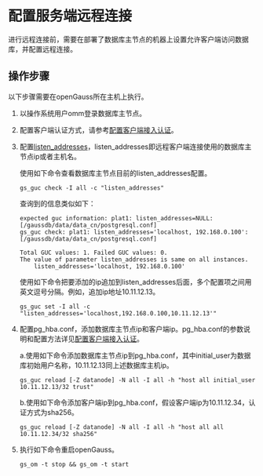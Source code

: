 # 配置服务端远程连接<a name="ZH-CN_TOPIC_0242370177"></a>

进行远程连接前，需要在部署了数据库主节点的机器上设置允许客户端访问数据库，并配置远程连接。

## 操作步骤<a name="zh-cn_topic_0237120291_zh-cn_topic_0059778856_sa769b5cf486f45fe92aa0397f870561e"></a>

以下步骤需要在openGauss所在主机上执行。

1. 以操作系统用户omm登录数据库主节点。

2. 配置客户端认证方式，请参考[配置客户端接入认证](../Administration/配置客户端接入认证.md)。

3. 配置[listen\_addresses](../DataBaseReference/连接设置.md#zh-cn_topic_0283136886_zh-cn_topic_0237124695_zh-cn_topic_0059777636_sed0adde99a3f47669f5d4ab557b36b35)，listen\_addresses即远程客户端连接使用的数据库主节点ip或者主机名。

   使用如下命令查看数据库主节点目前的listen\_addresses配置。

   ```
   gs_guc check -I all -c "listen_addresses"
   ```

   查询到的信息类似如下：

   ```
   expected guc information: plat1: listen_addresses=NULL: [/gaussdb/data/data_cn/postgresql.conf]
   gs_guc check: plat1: listen_addresses='localhost, 192.168.0.100': [/gaussdb/data/data_cn/postgresql.conf]
   
   Total GUC values: 1. Failed GUC values: 0.
   The value of parameter listen_addresses is same on all instances.
       listen_addresses='localhost, 192.168.0.100'
   ```

   使用如下命令把要添加的ip追加到listen\_addresses后面，多个配置项之间用英文逗号分隔。例如，追加ip地址10.11.12.13。

   ```
   gs_guc set -I all -c "listen_addresses='localhost,192.168.0.100,10.11.12.13'"
   ```

4. 配置pg\_hba.conf，添加数据库主节点ip和客户端ip。pg\_hba.conf的参数说明和配置方法详见[配置客户端接入认证](../Administration/配置客户端接入认证.md)。

      a.使用如下命令添加数据库主节点ip到pg\_hba.conf，其中initial\_user为数据库初始用户名称，10.11.12.13同上述数据库主机ip。

      ```
      gs_guc reload [-Z datanode] -N all -I all -h "host all initial_user 10.11.12.13/32 trust"
     ```

      b.使用如下命令添加客户端ip到pg\_hba.conf，假设客户端ip为10.11.12.34，认证方式为sha256。

    ```
    gs_guc reload [-Z datanode] -N all -I all -h "host all all 10.11.12.34/32 sha256"
    ```

5. 执行如下命令重启openGauss。

   ```
   gs_om -t stop && gs_om -t start
   ```

